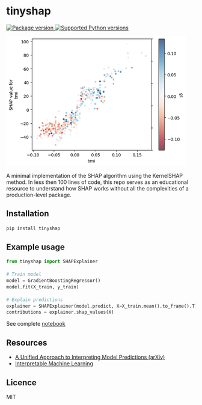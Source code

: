 # tinyshap
<a href="https://pypi.org/project/tinyshap" target="_blank">
    <img src="https://img.shields.io/pypi/v/tinyshap?color=%2334D058&label=pypi%20package" alt="Package version">
</a>
<a href="https://pypi.org/project/tinyshap" target="_blank">
    <img src="https://img.shields.io/pypi/pyversions/tinyshap.svg?color=%2334D058" alt="Supported Python versions">
</a>

![](./assets/demo-dependency-plot.png)

A minimal implementation of the SHAP algorithm using the KernelSHAP method. In less then 100 lines of code, this repo serves as an educational resource to understand how SHAP works without all the complexities of a production-level package.

## Installation
```bash
pip install tinyshap
```

## Example usage
```python
from tinyshap import SHAPExplainer

# Train model
model = GradientBoostingRegressor()
model.fit(X_train, y_train)

# Explain predictions
explainer = SHAPExplainer(model.predict, X=X_train.mean().to_frame().T)
contributions = explainer.shap_values(X)
```

See complete [notebook](./notebooks/demo.ipynb)

## Resources
* [A Unified Approach to Interpreting Model Predictions (arXiv)](https://arxiv.org/abs/1705.07874)
* [Interpretable Machine Learning](https://christophm.github.io/interpretable-ml-book/shap.html#kernelshap)


## Licence
MIT
 
